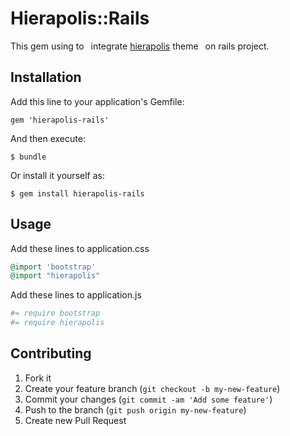 # Hierapolis::Rails

This gem using to  integrate [hierapolis](https://github.com/kebab-project/hierapolis) theme  on rails project.

## Installation

Add this line to your application's Gemfile:

    gem 'hierapolis-rails'

And then execute:

    $ bundle

Or install it yourself as:

    $ gem install hierapolis-rails

## Usage

Add these lines to application.css

```ruby
@import 'bootstrap'
@import "hierapolis"
```

Add these lines to application.js
```ruby
#= require bootstrap
#= require hierapolis
```



## Contributing

1. Fork it
2. Create your feature branch (`git checkout -b my-new-feature`)
3. Commit your changes (`git commit -am 'Add some feature'`)
4. Push to the branch (`git push origin my-new-feature`)
5. Create new Pull Request